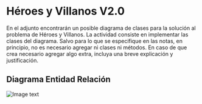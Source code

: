 # Héroes y Villanos V2.0
En el adjunto encontrarán un posible diagrama de clases para la solución al problema de Héroes y Villanos. La actividad consiste en implementar las clases del diagrama.
Salvo para lo que se especifique en las notas, en principio, no es necesario agregar ni clases ni métodos. En caso de que crea necesario agregar algo extra, incluya una breve explicación y justificación.
## Diagrama Entidad Relación
![Image text]()